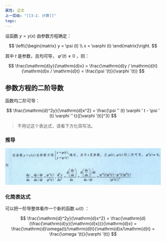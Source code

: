 ```yaml
---
属性: 正文
上一层级: "[[3-2. 计算]]"
tags: 
---
```


设函数 $y=y(x)$ 由参数方程确定：

$$
\left\{\begin{matrix} y = \psi (t) \\ x = \varphi (t) \end{matrix}\right.
$$

其中 $t$ 是参数，且均可导， $\varphi ’(t) \ne 0$ ，则：

$$
\frac{\mathrm{d}y}{\mathrm{d}x} = \frac{\mathrm{d}y / \mathrm{d}t}{\mathrm{d}x / \mathrm{d}t} = \frac{\psi ’(t)}{\varphi ’(t)} 
$$

## 参数方程的二阶导数

函数均二阶可导：

$$
\frac{\mathrm{d}^2y}{\mathrm{d}x^2} = \frac{\psi ’’ (t) \varphi ’ t - \psi ’ (t) \varphi ’’ t}{[\varphi ’(t)]^3}
$$

> 不用记这个表达式，请看下方化简写法。

### 推导

![erjie](/assets/can2jie.jpg)

### 化简表达式

可以把一阶导整体看作一个新的函数 $\omega (t)$ ：

$$
\frac{\mathrm{d}^2y}{\mathrm{d}x^2} = \frac{\mathrm{d}(\frac{\mathrm{d}y}{\mathrm{d}x})}{\mathrm{d}x} = \frac{\mathrm{d}\omega(t)/\mathrm{d}t}{\mathrm{d}x/\mathrm{d}t} = \frac{\omega ’(t)}{\varphi ’(t)}
$$